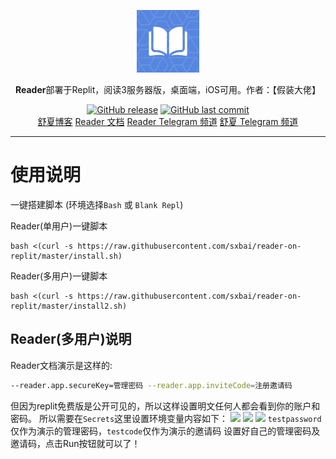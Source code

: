 <p align="center">
    <a href="https://github.com/hectorqin/reader" target="_blank" rel="noopener noreferrer">
        <img width="100" src="https://github.com/sxbai/reader-on-replit/blob/master/readerlogo.jpg" alt="Reader logo" />
    </a>
</p>

<p align="center"><b>Reader</b>部署于Replit，阅读3服务器版，桌面端，iOS可用。作者：【假装大佬】</p>

<p align="center">
<a href="https://github.com/sxbai/reader-on-replit/releases"><img alt="GitHub release" src="https://img.shields.io/github/release/sxbai/reader-on-replit.svg?style=flat-square&include_prereleases" /></a>
<a href="https://github.com/sxbai/reader-on-replit/commits"><img alt="GitHub last commit" src="https://img.shields.io/github/last-commit/sxbai/reader-on-replit.svg?style=flat-square" /></a>

<br />
<a href="https://blog.sxbai.com">舒夏博客</a>
<a href="https://github.com/hectorqin/reader/blob/master/doc.md">Reader 文档</a>
<a href="https://t.me/+pQ8HDlANPZ84ZWNl">Reader Telegram 频道</a>
<a href="https://t.me/sxbai">舒夏 Telegram 频道</a>
</p>

------------------------------
# 使用说明

一键搭建脚本 (环境选择`Bash` 或 `Blank Repl`)   

Reader(单用户)一键脚本
```
bash <(curl -s https://raw.githubusercontent.com/sxbai/reader-on-replit/master/install.sh)
```

Reader(多用户)一键脚本
```
bash <(curl -s https://raw.githubusercontent.com/sxbai/reader-on-replit/master/install2.sh)
```
## Reader(多用户)说明
Reader文档演示是这样的:
```bash
--reader.app.secureKey=管理密码 --reader.app.inviteCode=注册邀请码
```
但因为replit免费版是公开可见的，所以这样设置明文任何人都会看到你的账户和密码。
所以需要在`Secrets`这里设置环境变量内容如下：
![](https://img.sxbai.repl.co/img/2023-03-01110753.png)
![](https://img.sxbai.repl.co/img/2023-03-01110916.png)
![](https://img.sxbai.repl.co/img/2023-03-01111027.png)
`testpassword`仅作为演示的管理密码，`testcode`仅作为演示的邀请码
设置好自己的管理密码及邀请码，点击Run按钮就可以了！
